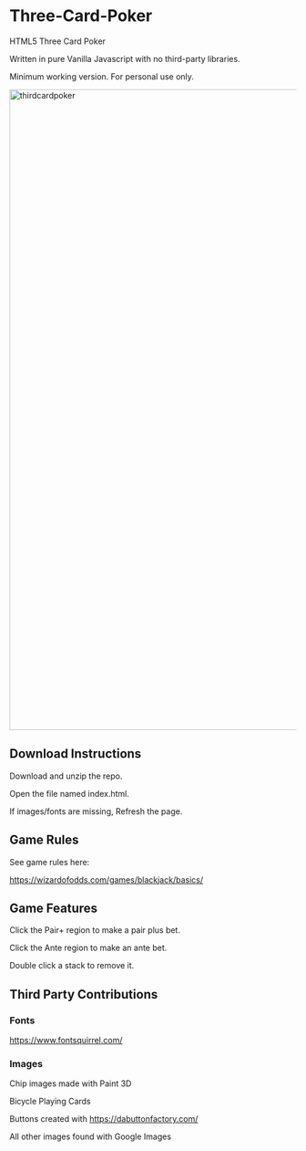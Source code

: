 # Three-Card-Poker
HTML5 Three Card Poker

Written in pure Vanilla Javascript with no third-party libraries.  

Minimum working version. For personal use only.

<img width="1123" alt="thirdcardpoker" src="https://user-images.githubusercontent.com/39435918/53034082-1fedc580-3438-11e9-92b1-9e9ff6fa5f69.PNG">


## Download Instructions

Download and unzip the repo. 

Open the file named index.html. 

If images/fonts are missing, Refresh the page.

## Game Rules

See game rules here:

https://wizardofodds.com/games/blackjack/basics/

## Game Features

Click the Pair+ region to make a pair plus bet.

Click the Ante region to make an ante bet.

Double click a stack to remove it.

## Third Party Contributions

### Fonts
https://www.fontsquirrel.com/

### Images
Chip images made with Paint 3D

Bicycle Playing Cards

Buttons created with https://dabuttonfactory.com/

All other images found with Google Images
